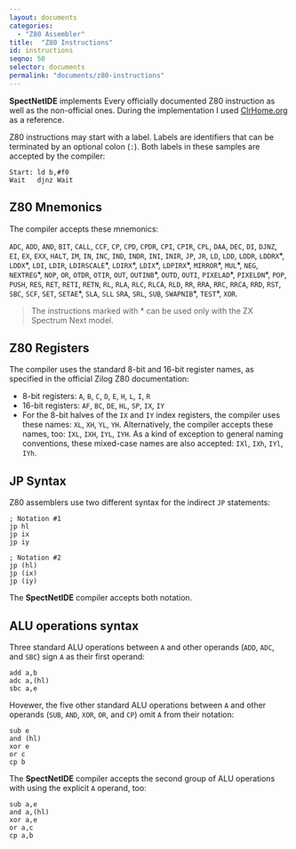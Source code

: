 ```yaml
---
layout: documents
categories: 
  - "Z80 Assembler"
title:  "Z80 Instructions"
id: instructions
seqno: 50
selector: documents
permalink: "documents/z80-instructions"
---
```


__SpectNetIDE__ implements Every officially documented Z80 instruction as well as the 
non-official ones. During the implementation I used [ClrHome.org](http://clrhome.org/table/)
as a reference.

Z80 instructions may start with a label. Labels are identifiers that can be terminated by an
optional colon (`:`). Both labels in these samples are accepted by the compiler:

```
Start: ld b,#f0
Wait   djnz Wait
```

## Z80 Mnemonics

The compiler accepts these mnemonics:

`ADC`, `ADD`, `AND`, `BIT`, `CALL`, `CCF`, `CP`, `CPD`,
`CPDR`, `CPI`, `CPIR`, `CPL`, `DAA`, `DEC`, `DI`, `DJNZ`,
`EI`, `EX`, `EXX`, `HALT`, `IM`, `IN`, `INC`, `IND`,
`INDR`, `INI`, `INIR`, `JP`, `JR`, `LD`, `LDD`, `LDDR`, `LDDRX`\*, `LDDX`\*, 
`LDI`, `LDIR`, `LDIRSCALE`\*, `LDIRX`\*, `LDIX`\*, `LDPIRX`\*, `MIRROR`\*, `MUL`\*, `NEG`, 
`NEXTREG`\*, `NOP`, `OR`, `OTDR`, `OTIR`, `OUT`, `OUTINB`\*,
`OUTD`, `OUTI`, `PIXELAD`\*, `PIXELDN`\*, `POP`, `PUSH`, `RES`, `RET`, `RETI`, `RETN`,
`RL`, `RLA`, `RLC`, `RLCA`, `RLD`, `RR`, `RRA`, `RRC`,
`RRCA`, `RRD`, `RST`, `SBC`, `SCF`, `SET`, `SETAE`\*, `SLA`, `SLL`
`SRA`, `SRL`, `SUB`, `SWAPNIB`\*, `TEST`\*, `XOR`.

> The instructions marked with \* can be used only with the ZX Spectrum Next model.

## Z80 Registers

The compiler uses the standard 8-bit and 16-bit register names, as specified in the official 
Zilog Z80 documentation:

* 8-bit registers: `A`, `B`, `C`, `D`, `E`, `H`, `L`, `I`, `R`
* 16-bit registers: `AF`, `BC`, `DE`, `HL`, `SP`, `IX`, `IY`
* For the 8-bit halves of the `IX` and `IY` index registers, the compiler uses these names:
`XL`, `XH`, `YL`, `YH`. Alternatively, the compiler accepts these names, too: 
`IXL`, `IXH`, `IYL`, `IYH`. As a kind of exception to general naming conventions, 
these mixed-case names are also accepted: `IXl`, `IXh`, `IYl`, `IYh`.

## JP Syntax

Z80 assemblers use two different syntax for the indirect `JP` statements:

```
; Notation #1
jp hl
jp ix
jp iy

; Notation #2
jp (hl)
jp (ix)
jp (iy)
```
The __SpectNetIDE__ compiler accepts both notation.

## ALU operations syntax

Three standard ALU operations between `A` and other operands (`ADD`, `ADC`, and `SBC`) sign `A`
as their first operand:

```
add a,b
adc a,(hl)
sbc a,e
```

Hovewer, the five other standard ALU operations between `A` and other operands (`SUB`, `AND`, `XOR`, 
`OR`, and `CP`) omit `A` from their notation:

```
sub e
and (hl)
xor e
or c
cp b
```

The __SpectNetIDE__ compiler accepts the second group of ALU operations with using the explicit 
`A` operand, too:

```
sub a,e
and a,(hl)
xor a,e
or a,c
cp a,b
```
